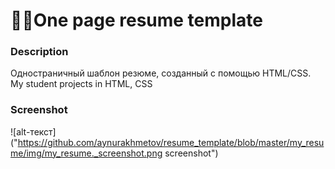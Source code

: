 # 👩‍🔧One page resume template 
### Description
Одностраничный шаблон резюме, созданный с помощью HTML/CSS.
My student projects in HTML, CSS
### Screenshot
![alt-текст]("https://github.com/aynurakhmetov/resume_template/blob/master/my_resume/img/my_resume._screenshot.png screenshot")
